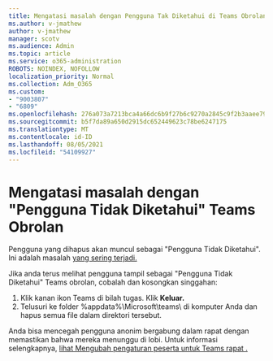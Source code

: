 ```yaml
---
title: Mengatasi masalah dengan Pengguna Tak Diketahui di Teams Obrolan
ms.author: v-jmathew
author: v-jmathew
manager: scotv
ms.audience: Admin
ms.topic: article
ms.service: o365-administration
ROBOTS: NOINDEX, NOFOLLOW
localization_priority: Normal
ms.collection: Adm_O365
ms.custom:
- "9003807"
- "6809"
ms.openlocfilehash: 276a073a7213bca4a66dc6b9f27b6c9270a2845c9f2b3aaee791ce28f17e9a75
ms.sourcegitcommit: b5f7da89a650d2915dc652449623c78be6247175
ms.translationtype: MT
ms.contentlocale: id-ID
ms.lasthandoff: 08/05/2021
ms.locfileid: "54109927"
---
```

# <a name="resolving-issue-with-unknown-user-in-teams-chat"></a>Mengatasi masalah dengan "Pengguna Tidak Diketahui" Teams Obrolan

Pengguna yang dihapus akan muncul sebagai "Pengguna Tidak Diketahui". Ini adalah masalah [yang sering terjadi.](https://docs.microsoft.com/microsoftteams/troubleshoot/known-issues/removed-user-appears-as-unknown)

Jika anda terus melihat pengguna tampil sebagai "Pengguna Tidak Diketahui" Teams obrolan, cobalah dan kosongkan singgahan:

1.  Klik kanan ikon Teams di bilah tugas. Klik **Keluar.**
2.  Telusuri ke folder %appdata%\Microsoft\teams\ di komputer Anda dan hapus semua file dalam direktori tersebut.

Anda bisa mencegah pengguna anonim bergabung dalam rapat dengan memastikan bahwa mereka menunggu di lobi. Untuk informasi selengkapnya, [lihat Mengubah pengaturan peserta untuk Teams rapat .](https://support.microsoft.com/office/change-participant-settings-for-a-teams-meeting-53261366-dbd5-45f9-aae9-a70e6354f88e)
